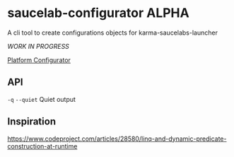 # saucelab-configurator ALPHA
A cli tool to create configurations objects for karma-saucelabs-launcher

_WORK IN PROGRESS_

[Platform Configurator](https://wiki.saucelabs.com/display/DOCS/Platform+Configurator#/)

## API

`-q` `--quiet` Quiet output


## Inspiration

https://www.codeproject.com/articles/28580/linq-and-dynamic-predicate-construction-at-runtime

